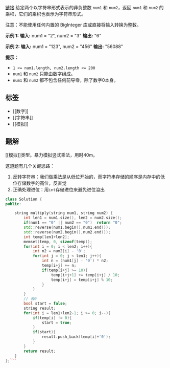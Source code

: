 [链接](https://leetcode.cn/problems/multiply-strings/description)
给定两个以字符串形式表示的非负整数 `num1` 和 `num2`，返回 `num1` 和 `num2` 的乘积，它们的乘积也表示为字符串形式。

注意：不能使用任何内置的 BigInteger 库或直接将输入转换为整数。

**示例 1:**
**输入:** num1 = "2", num2 = "3"
**输出:** "6"

**示例 2:**
**输入:** num1 = "123", num2 = "456"
**输出:** "56088"

**提示：**
- `1 <= num1.length, num2.length <= 200`
- `num1` 和 `num2` 只能由数字组成。
- `num1` 和 `num2` 都不包含任何前导零，除了数字0本身。

## 标签

- [[数字]]
- [[字符串]]
- [[模拟]]

## 题解

[[模拟]]类型。暴力模拟竖式乘法，用时40m。

这道题有几个关键思路：
1. 反转字符串：我们做乘法是从低位开始的，而字符串存储的顺序是内存中的低位存储数字的高位，反直觉
2. 正确处理进位：用`int`存储进位来避免进位溢出

```cpp
class Solution {
public:

    string multiply(string num1, string num2) {
        int len1 = num1.size(), len2 = num2.size();
        if(num1 == "0" || num2 == "0")  return "0";
        std::reverse(num1.begin(),num1.end());
        std::reverse(num2.begin(),num2.end());
        int temp[len1+len2];
        memset(temp, 0, sizeof(temp));
        for(int i = 0; i < len2; i++){
            int n2 = num2[i] - '0';
            for(int j = 0; j < len1; j++){
                int n = (num1[j] - '0') * n2;
                temp[i+j] += n;
                if(temp[i+j] >= 10){
                    temp[i+j+1] += temp[i+j] / 10;
                    temp[i+j] = temp[i+j] % 10;
                }
            }
        }
        // 去0
        bool start = false;
        string result;
        for(int i = len1+len2-1; i >= 0; i--){
            if(temp[i] != 0){
                start = true;
            }
            if(start){
                result.push_back(temp[i]+'0');
            }
        }
        return result;
    }
};```